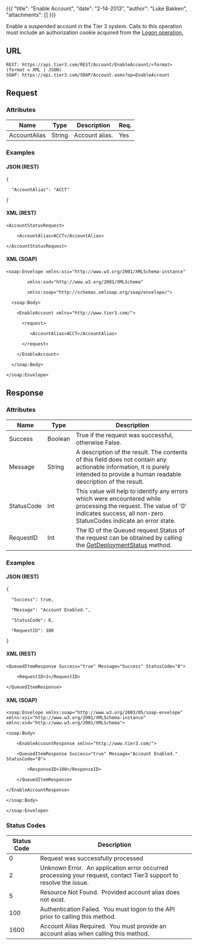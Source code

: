 {{{
  "title": "Enable Account",
  "date": "2-14-2013",
  "author": "Luke Bakken",
  "attachments": []
}}}


Enable a suspended account in the Tier 3 system. Calls to this operation must include an authorization cookie acquired from the <a href="/api-docs#authentication-logon">Logon operation.</a>

## URL

    REST: https://api.tier3.com/REST/Account/EnableAccount/<format> (format = XML | JSON)
    SOAP: https://api.tier3.com/SOAP/Account.asmx?op=EnableAccount

## Request

### Attributes

<table>
  <thead>
    <tr>
      <th>Name</th>
      <th>Type</th>
      <th>Description</th>
      <th>Req.</th>
    </tr>
  </thead>
  <tbody>
    <tr>
      <td>AccountAlias</td>
      <td>String</td>
      <td>Account alias.</td>
      <td>Yes</td>
    </tr>
  </tbody>
</table>

### Examples

#### JSON (REST)

    {

      "AccountAlias": "ACCT"

    }

#### XML (REST)

    <AccountStatusRequest>

        <AccountAlias>ACCT</AccountAlias>

    </AccountStatusRequest>

#### XML (SOAP)

    <soap:Envelope xmlns:xsi="http://www.w3.org/2001/XMLSchema-instance" 

            xmlns:xsd="http://www.w3.org/2001/XMLSchema" 

            xmlns:soap="http://schemas.xmlsoap.org/soap/envelope/">

      <soap:Body>

        <EnableAccount xmlns="http://www.tier3.com/">

          <request>

             <AccountAlias>ACCT</AccountAlias>

          </request>

        </EnableAccount>

      </soap:Body>

    </soap:Envelope>  

## Response

### Attributes

<table>
  <thead>
    <tr>
      <th>Name</th>
      <th>Type</th>
      <th>Description</th>
    </tr>
  </thead>
  <tbody>
    <tr>
      <td>Success</td>
      <td>Boolean</td>
      <td>True if the request was successful, otherwise False.</td>
    </tr>
    <tr>
      <td>Message</td>
      <td>String</td>
      <td>A description of the result. The contents of this field does not contain any actionable information, it is purely intended to provide a human readable description of the result.</td>
    </tr>
    <tr>
      <td>StatusCode</td>
      <td>Int</td>
      <td>This value will help to identify any errors which were encountered while processing the request. The value of '0' indicates success, all non-zero StatusCodes indicate an error state.</td>
    </tr>
    <tr>
      <td>RequestID</td>
      <td>Int</td>
      <td>The ID of the Queued request.Status of the request can be obtained by calling the&nbsp;<a href="/entries/20561586-get-deployment-status">GetDeploymentStatus</a>&nbsp;method.</td>
    </tr>
  </tbody>
</table>

### Examples

#### JSON (REST)

    {

      "Success": true,

      "Message": "Account Enabled.",

      "StatusCode": 0,

      "RequestID": 100

    }

#### XML (REST)

    <QueuedItemResponse Success="true" Message="Success" StatusCode="0">

        <RequestID>1</RequestID>

    </QueuedItemResponse>

#### XML (SOAP)

    <soap:Envelope xmlns:soap="http://www.w3.org/2003/05/soap-envelope" xmlns:xsi="http://www.w3.org/2001/XMLSchema-instance" xmlns:xsd="http://www.w3.org/2001/XMLSchema">

    <soap:Body>

        <EnableAccountResponse xmlns="http://www.tier3.com/">

        <QueuedItemResponse Success="true" Message="Account Enabled." StatusCode="0">

            <ResponseID>100</ResponseID>

        </QueuedItemResponse>

    </EnableAccountResponse>

    </soap:Body>

    </soap:Envelope>

### Status Codes

<table>
  <thead>
    <tr>
      <th>Status Code</th>
      <th>Description</th>
    </tr>
  </thead>
  <tbody>
    <tr>
      <td>0</td>
      <td>Request was successfully processed</td>
    </tr>
    <tr>
      <td>2</td>
      <td>Unknown Error. &nbsp;An application error occurred processing your request, contact Tier3 support to resolve the issue.</td>
    </tr>
    <tr>
      <td>5</td>
      <td>Resource Not Found. &nbsp;Provided account alias does not exist.</td>
    </tr>
    <tr>
      <td>100</td>
      <td>Authentication Failed. &nbsp;You must logon to the API prior to calling this method.</td>
    </tr>
    <tr>
      <td>1600</td>
      <td>Account Alias Required. &nbsp;You must provide an account alias when calling this method.</td>
    </tr>
  </tbody>
</table>